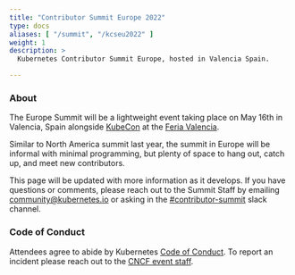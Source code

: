 ```yaml
---
title: "Contributor Summit Europe 2022"
type: docs
aliases: [ "/summit", "/kcseu2022" ]
weight: 1
description: >
  Kubernetes Contributor Summit Europe, hosted in Valencia Spain.

---
```



### About

The Europe Summit will be a lightweight event taking place on May 16th
in Valencia, Spain alongside 
<a href="https://events.linuxfoundation.org/kubecon-cloudnativecon-europe/" rel="noopener noreferrer" target="_blank">KubeCon</a>
at the
<a href="https://www.feriavalencia.com/en/" rel="noopener noreferrer" target="_blank">Feria Valencia</a>.

Similar to North America summit last year, the summit in Europe will be
informal with minimal programming, but plenty of space to hang out, catch up,
and meet new contributors.

This page will be updated with more information as it develops. If you have
questions or comments, please reach out to the Summit Staff by emailing
community@kubernetes.io or asking in the
<a href="https://kubernetes.slack.com/messages/contributor-summit" rel="noopener noreferrer" target="_blank">#contributor-summit</a>
slack channel.

[location]: /events/kcseu/location/


### Code of Conduct

Attendees agree to abide by Kubernetes [Code of Conduct]. To report an incident
please reach out to the [CNCF event staff].

[Code of Conduct]: /community/code-of-conduct
[CNCF event staff]: https://events.linuxfoundation.org/kubecon-cloudnativecon-europe/attend/code-of-conduct/#if-you-witness-unacceptable-behavior
